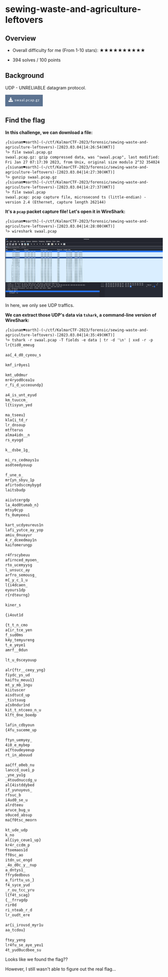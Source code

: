# sewing-waste-and-agriculture-leftovers

## Overview

- Overall difficulty for me (From 1-10 stars): ★★★★★★★★★★

- 394 solves / 100 points

## Background

UDP - UNRELIABLE datagram protocol.

![](https://github.com/siunam321/CTF-Writeups/blob/main/KalmarCTF-2023/images/Pasted%20image%2020230304142716.png)

## Find the flag

**In this challenge, we can download a file:**
```shell
┌[siunam♥earth]-(~/ctf/KalmarCTF-2023/forensic/sewing-waste-and-agriculture-leftovers)-[2023.03.04|14:26:54(HKT)]
└> file swaal.pcap.gz 
swaal.pcap.gz: gzip compressed data, was "swaal.pcap", last modified: Fri Jan 27 07:17:39 2023, from Unix, original size modulo 2^32 354024
┌[siunam♥earth]-(~/ctf/KalmarCTF-2023/forensic/sewing-waste-and-agriculture-leftovers)-[2023.03.04|14:27:30(HKT)]
└> gunzip swaal.pcap.gz
┌[siunam♥earth]-(~/ctf/KalmarCTF-2023/forensic/sewing-waste-and-agriculture-leftovers)-[2023.03.04|14:27:37(HKT)]
└> file swaal.pcap   
swaal.pcap: pcap capture file, microsecond ts (little-endian) - version 2.4 (Ethernet, capture length 262144)
```

**It's a `pcap` packet capture file! Let's open it in WireShark:**
```shell
┌[siunam♥earth]-(~/ctf/KalmarCTF-2023/forensic/sewing-waste-and-agriculture-leftovers)-[2023.03.04|14:28:00(HKT)]
└> wireshark swaal.pcap
```

![](https://github.com/siunam321/CTF-Writeups/blob/main/KalmarCTF-2023/images/Pasted%20image%2020230304142853.png)

In here, we only see UDP traffics.

**We can extract those UDP's data via `tshark`, a command-line version of WireShark:**
```shell
┌[siunam♥earth]-(~/ctf/KalmarCTF-2023/forensic/sewing-waste-and-agriculture-leftovers)-[2023.03.04|14:35:49(HKT)]
└> tshark -r swaal.pcap -T fields -e data | tr -d '\n' | xxd -r -p         
lr{tid0_emeug

aa{_4_d0_cyeou_s

kmf_ir0yes1

kmt_u0dmur
mr4ryod0cea1u
r_fi_d_ucceoundp}

a4_is_unt_eyud
km_tuuccm_
l{tisyun_yed

ma_tseeu}
kla{i_td_r
lr_dnsoup
mtfterus
alma4idn__n
rs_eyogd

k__dsbe_1g_

mi_rs_cedmays1u
asdteedyouup

f_une_o_
mr{yn_sbyu_1p
afirtodsccmybygd
laitsbudp

aiiutcergdp
la_4od0tumab_n}
mtsy0cyp
fs_0umyeeu1

kart_ucdyeureus1n
lafi_yutce_ay_yop
amiu_0nuayur
4_r_dceedmay1n
kaifomerungp

r4frscybeuu
afirnced_myoen_
rto_ucemyysg
l_unsucc_ay
arfro_semousg_
m{_y_c_1_u
l{i4dcaen_
eyours1dp
r{rdteurng}

kiner_s

{i4out1d

{t_t_n_cmo
a{ir_tce_yen
f_sud0ms
k4y_temyureng
t_e_yeye1
amrf__0dun

lt_u_0sceyouup

alr{ftr__ceey_yng}
fiydc_ys_ud
kaiftu_meuu1}
mt_y_mb_1ngu
kiituscer
aisdtucd_up
_tistsuug
a{s0ndur1nd
kit_t_ntceeo_n_u
klft_0ne_boedp

lafin_cdbyoun
{4fu_suceme_up

ftyn_uemyey_
4i0_e_mybep
a{ftoudeyeeup
rt_in_abouud

aa{ff_o0eb_nu
lanccd_oue1_p
_yne_yu1g
_4toudnuccdg_u
al{4istddybed
if_yunuyeus_
rfsuc_b
i4ud0_se_u
alrdteeu
aruce_bug_u
s0uced_absup
ma{f0tsc_meorn

kt_ude_udp
k_no
al{iyo_ceue1_up}
kr4r_ccdm_p
ftoemaos1d
ff0sc_ao
itdn_uc_engd
_4o_d0c_y__nup
a_dntys1_
ffrydedbous
a_firttu_us_}
f4_syce_yud
_r_ou_tcc_yru
l{f4t_scag}
{__frrugdp
rir0d
ri_nteab_r_d
lr_oudt_ere

ar{i_irousd_myr1u
aa_tcdou}

ftey_yeng
lr4fu_se_aye_yeu1
4t_yud0ucdbee_su
```

Looks like we found the flag??

However, I still wasn't able to figure out the real flag...